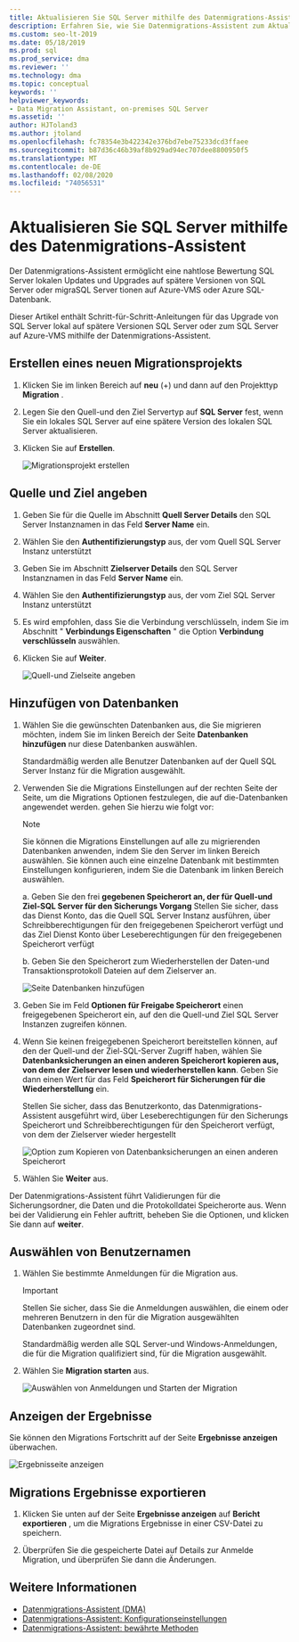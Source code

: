 ```yaml
---
title: Aktualisieren Sie SQL Server mithilfe des Datenmigrations-Assistent
description: Erfahren Sie, wie Sie Datenmigrations-Assistent zum Aktualisieren eines lokalen SQL Server auf eine spätere Version von SQL Server oder zum SQL Server auf Azure-VMS verwenden.
ms.custom: seo-lt-2019
ms.date: 05/18/2019
ms.prod: sql
ms.prod_service: dma
ms.reviewer: ''
ms.technology: dma
ms.topic: conceptual
keywords: ''
helpviewer_keywords:
- Data Migration Assistant, on-premises SQL Server
ms.assetid: ''
author: HJToland3
ms.author: jtoland
ms.openlocfilehash: fc78354e3b422342e376bd7ebe75233dcd3ffaee
ms.sourcegitcommit: b87d36c46b39af8b929ad94ec707dee8800950f5
ms.translationtype: MT
ms.contentlocale: de-DE
ms.lasthandoff: 02/08/2020
ms.locfileid: "74056531"
---
```

# <a name="upgrade-sql-server-using-the-data-migration-assistant"></a>Aktualisieren Sie SQL Server mithilfe des Datenmigrations-Assistent

Der Datenmigrations-Assistent ermöglicht eine nahtlose Bewertung SQL Server lokalen Updates und Upgrades auf spätere Versionen von SQL Server oder migraSQL Server tionen auf Azure-VMS oder Azure SQL-Datenbank.

Dieser Artikel enthält Schritt-für-Schritt-Anleitungen für das Upgrade von SQL Server lokal auf spätere Versionen SQL Server oder zum SQL Server auf Azure-VMS mithilfe der Datenmigrations-Assistent.

## <a name="create-a-new-migration-project"></a>Erstellen eines neuen Migrationsprojekts

1. Klicken Sie im linken Bereich auf **neu** (+) und dann auf den Projekttyp **Migration** .

2. Legen Sie den Quell-und den Ziel Servertyp auf **SQL Server** fest, wenn Sie ein lokales SQL Server auf eine spätere Version des lokalen SQL Server aktualisieren.

3. Klicken Sie auf **Erstellen**.

   ![Migrationsprojekt erstellen](../dma/media/NewCreate.png)

## <a name="specify-the-source-and-target"></a>Quelle und Ziel angeben

1. Geben Sie für die Quelle im Abschnitt **Quell Server Details** den SQL Server Instanznamen in das Feld **Server Name** ein. 

2. Wählen Sie den **Authentifizierungstyp** aus, der vom Quell SQL Server Instanz unterstützt

3. Geben Sie im Abschnitt **Zielserver Details** den SQL Server Instanznamen in das Feld **Server Name** ein. 

4. Wählen Sie den **Authentifizierungstyp** aus, der vom Ziel SQL Server Instanz unterstützt

5. Es wird empfohlen, dass Sie die Verbindung verschlüsseln, indem Sie im Abschnitt " **Verbindungs Eigenschaften** " die Option **Verbindung verschlüsseln** auswählen.

6. Klicken Sie auf **Weiter**.

   ![Quell-und Zielseite angeben](../dma/media/SourceTarget.png)

## <a name="add-databases"></a>Hinzufügen von Datenbanken

1. Wählen Sie die gewünschten Datenbanken aus, die Sie migrieren möchten, indem Sie im linken Bereich der Seite **Datenbanken hinzufügen** nur diese Datenbanken auswählen.

   Standardmäßig werden alle Benutzer Datenbanken auf der Quell SQL Server Instanz für die Migration ausgewählt.

2. Verwenden Sie die Migrations Einstellungen auf der rechten Seite der Seite, um die Migrations Optionen festzulegen, die auf die-Datenbanken angewendet werden. gehen Sie hierzu wie folgt vor:

   > [!NOTE]
   > Sie können die Migrations Einstellungen auf alle zu migrierenden Datenbanken anwenden, indem Sie den Server im linken Bereich auswählen. Sie können auch eine einzelne Datenbank mit bestimmten Einstellungen konfigurieren, indem Sie die Datenbank im linken Bereich auswählen.

    a. Geben Sie den frei **gegebenen Speicherort an, der für Quell-und Ziel-SQL Server für den Sicherungs Vorgang** Stellen Sie sicher, dass das Dienst Konto, das die Quell SQL Server Instanz ausführen, über Schreibberechtigungen für den freigegebenen Speicherort verfügt und das Ziel Dienst Konto über Leseberechtigungen für den freigegebenen Speicherort verfügt

    b. Geben Sie den Speicherort zum Wiederherstellen der Daten-und Transaktionsprotokoll Dateien auf dem Zielserver an.

    ![Seite Datenbanken hinzufügen](../dma/media/AddDatabases.png)

3. Geben Sie im Feld **Optionen für Freigabe Speicherort** einen freigegebenen Speicherort ein, auf den die Quell-und Ziel SQL Server Instanzen zugreifen können.

4. Wenn Sie keinen freigegebenen Speicherort bereitstellen können, auf den der Quell-und der Ziel-SQL-Server Zugriff haben, wählen Sie **Datenbanksicherungen an einen anderen Speicherort kopieren aus, von dem der Zielserver lesen und wiederherstellen kann**. Geben Sie dann einen Wert für das Feld **Speicherort für Sicherungen für die Wiederherstellung** ein. 

   Stellen Sie sicher, dass das Benutzerkonto, das Datenmigrations-Assistent ausgeführt wird, über Leseberechtigungen für den Sicherungs Speicherort und Schreibberechtigungen für den Speicherort verfügt, von dem der Zielserver wieder hergestellt

   ![Option zum Kopieren von Datenbanksicherungen an einen anderen Speicherort](../dma/media/CopyDatabaseDifferentLocation.png)

5. Wählen Sie **Weiter** aus.

Der Datenmigrations-Assistent führt Validierungen für die Sicherungsordner, die Daten und die Protokolldatei Speicherorte aus. Wenn bei der Validierung ein Fehler auftritt, beheben Sie die Optionen, und klicken Sie dann auf **weiter**.

## <a name="select-logins"></a>Auswählen von Benutzernamen

1. Wählen Sie bestimmte Anmeldungen für die Migration aus.

   > [!IMPORTANT]
   > Stellen Sie sicher, dass Sie die Anmeldungen auswählen, die einem oder mehreren Benutzern in den für die Migration ausgewählten Datenbanken zugeordnet sind.   

   Standardmäßig werden alle SQL Server-und Windows-Anmeldungen, die für die Migration qualifiziert sind, für die Migration ausgewählt.

2. Wählen Sie **Migration starten** aus.

   ![Auswählen von Anmeldungen und Starten der Migration](../dma/media/SelectLogins.png)

## <a name="view-results"></a>Anzeigen der Ergebnisse

Sie können den Migrations Fortschritt auf der Seite **Ergebnisse anzeigen** überwachen.

![Ergebnisseite anzeigen](../dma/media/ViewResults.png)

## <a name="export-migration-results"></a>Migrations Ergebnisse exportieren

1. Klicken Sie unten auf der Seite **Ergebnisse anzeigen** auf **Bericht exportieren** , um die Migrations Ergebnisse in einer CSV-Datei zu speichern.

2. Überprüfen Sie die gespeicherte Datei auf Details zur Anmelde Migration, und überprüfen Sie dann die Änderungen.

## <a name="see-also"></a>Weitere Informationen

- [Datenmigrations-Assistent (DMA)](../dma/dma-overview.md)
- [Datenmigrations-Assistent: Konfigurationseinstellungen](../dma/dma-configurationsettings.md)
- [Datenmigrations-Assistent: bewährte Methoden](../dma/dma-bestpractices.md)
